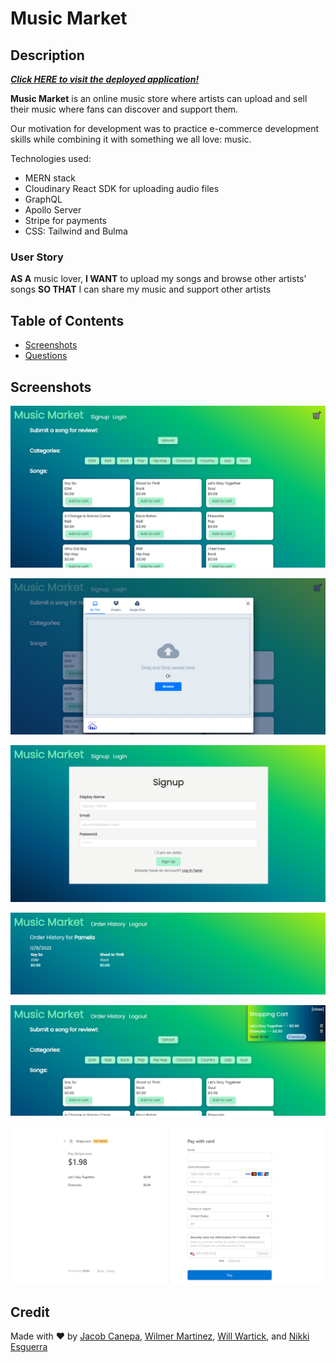 # Music Market

## Description

**_[Click HERE to visit the deployed application!](https://g02-music-market.herokuapp.com/)_**

**Music Market** is an online music store where artists can upload and sell their music where fans can discover and support them.

Our motivation for development was to practice e-commerce development skills while combining it with something we all love: music.

Technologies used:

- MERN stack
- Cloudinary React SDK for uploading audio files
- GraphQL
- Apollo Server
- Stripe for payments
- CSS: Tailwind and Bulma

### User Story

**AS A** music lover,
**I WANT** to upload my songs and browse other artists’ songs
**SO THAT** I can share my music and support other artists

## Table of Contents

- [Screenshots](#screenshots)
- [Questions](#questions)

## Screenshots

![screenshot 1 of project](assets/SS1.PNG)

![screenshot 2 of project](assets/SS2.PNG)

![screenshot 3 of project](assets/SS3.PNG)

![screenshot 4 of project](assets/SS4.PNG)

![screenshot 5 of project](assets/SS5.PNG)

![screenshot 6 of project](assets/SS6.PNG)

## Credit

Made with ❤ by [Jacob Canepa](https://github.com/jacobmcanepa), [Wilmer Martinez](https://github.com/wilmr), [Will Wartick](https://github.com/wwartick), and [Nikki Esguerra](https://github.com/desguerra)
